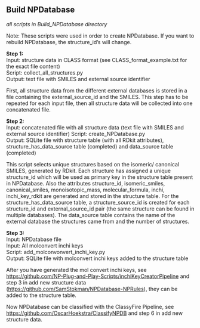 ## Build NPDatabase
_all scripts in Build_NPDatabase directory_  

Note: These scripts were used in order to create NPDatabase. If you want to rebuild NPDatabase, the structure_id’s will change.

__Step 1:__  
Input: structure data in CLASS format (see CLASS_format_example.txt for the exact file content)  
Script: collect_all_structures.py  
Output: text file with SMILES and external source identifier  

First, all structure data from the different external databases is stored in a file containing the external_source_id and the SMILES. This step has to be repeated for each input file, then all structure data will be collected into one concatenated file.

__Step 2:__   
Input: concatenated file with all structure data (text file with SMILES and external source identifier)
Script: create_NPDatabase.py  
Output: SQLite file with structure table (with all RDkit attributes), structure_has_data_source table (completed) and data_source table (completed)  

This script selects unique structures based on the isomeric/ canonical SMILES, generated by RDkit. Each structure has assigned a unique structure_id which will be used as primary key in the structure table present in NPDatabase. Also the attributes structure_id, isomeric_smiles, canonical_smiles, monoisotopic_mass, molecular_formula, inchi, inchi_key_rdkit are generated and stored in the structure table. For the structure_has_data_source table, a structure_source_id is created for each structure_id and external_source_id pair (the same structure can be found in multiple databases). The data_source table contains the name of the external database the structures came from and the number of structures.

__Step 3:__  
Input: NPDatabase file  
Input: All molconvert inchi keys  
Script: add_molconvonvert_inchi_key.py  
Output: SQLite file with molconvert inchi keys added to the structure table   

After you have generated the mol convert inchi keys, see  https://github.com/NP-Plug-and-Play-Scripts/inchiKeyCreatorPipeline and step 3 in add new structure data (https://github.com/SamStokman/NPDatabase-NPRules), they can be added to the structure table. 

Now NPDatabase can be classified with the ClassyFire Pipeline, see https://github.com/OscarHoekstra/ClassifyNPDB and step 6 in add new structure data.
